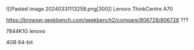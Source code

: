 ![[Pasted image 20240331113258.png|300]]
Lenovo ThinkCentre A70

https://browser.geekbench.com/geekbench2/compare/806728/806728 ???

7844K1G lenovo

4GB
64-bit

